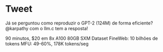 # Tweet

Já se perguntou como reproduzir o GPT-2 (124M) de forma eficiente?
@karpathy com o llm.c tem a resposta!

90 minutos, $20 em 8x A100 80GB SXM
Dataset FineWeb: 10 bilhões de tokens
MFU: 49-60%, 178K tokens/seg
